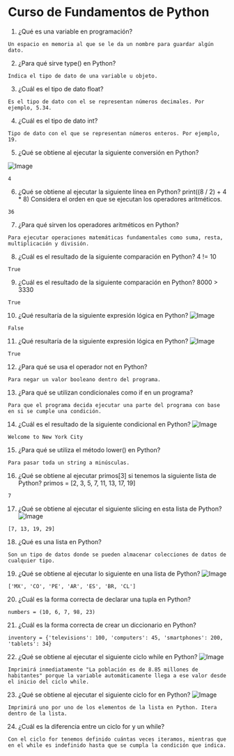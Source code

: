 # Curso de Fundamentos de Python

1. ¿Qué es una variable en programación?
```
Un espacio en memoria al que se le da un nombre para guardar algún dato.
```

2. ¿Para qué sirve type() en Python?
```
Indica el tipo de dato de una variable u objeto.
```

3. ¿Cuál es el tipo de dato float?
```
Es el tipo de dato con el se representan números decimales. Por ejemplo, 5.34.
```

4. ¿Cuál es el tipo de dato int?
```
Tipo de dato con el que se representan números enteros. Por ejemplo, 19.
```

5. ¿Qué se obtiene al ejecutar la siguiente conversión en Python? 

![Image](https://static.platzi.com/media/user_upload/carbon-e06f99b3-047f-4513-b58a-8416d00404ce.jpg)

```
4
```

6. ¿Qué se obtiene al ejecutar la siguiente línea en Python?
print((8 / 2) + 4 * 8)
Considera el orden en que se ejecutan los operadores aritméticos.
```
36
```

7. ¿Para qué sirven los operadores aritméticos en Python?
```
Para ejecutar operaciones matemáticas fundamentales como suma, resta, multiplicación y división.
```

8. ¿Cuál es el resultado de la siguiente comparación en Python?
 4 != 10
```
True
```

9. ¿Cuál es el resultado de la siguiente comparación en Python?
8000 > 3330

```
True
```

10. ¿Qué resultaría de la siguiente expresión lógica en Python?
![Image](https://static.platzi.com/media/user_upload/carbon%20%289%29-62764351-f7d9-4136-a315-9024e0149ebc.jpg)
```
False
```
11. ¿Qué resultaría de la siguiente expresión lógica en Python?
![Image](https://static.platzi.com/media/user_upload/carbon%20%2810%29-cd75835d-a11d-4be3-8add-62778e0ecff5.jpg)
```
True
```

12. ¿Para qué se usa el operador not en Python?
```
Para negar un valor booleano dentro del programa.
```
13. ¿Para qué se utilizan condicionales como if en un programa?
```    
Para que el programa decida ejecutar una parte del programa con base en si se cumple una condición.
```
14. ¿Cuál es el resultado de la siguiente condicional en Python?
![Image](https://static.platzi.com/media/user_upload/carbon%20%286%29-ad3eb67f-86e8-44d6-9131-b50ca6401823.jpg)
```
Welcome to New York City
```
15. ¿Para qué se utiliza el método lower() en Python?
```
Para pasar toda un string a minúsculas.
```
16. ¿Qué se obtiene al ejecutar primos[3] si tenemos la siguiente lista de Python?
primos = [2, 3, 5, 7, 11, 13, 17, 19]
```
7
```
17. ¿Qué se obtiene al ejecutar el siguiente slicing en esta lista de Python?
![Image](https://static.platzi.com/media/user_upload/carbon%20%284%29-267d7535-c923-4b6c-b6f4-0269f6787ad3.jpg)
```
[7, 13, 19, 29]
```

18. ¿Qué es una lista en Python?
```
Son un tipo de datos donde se pueden almacenar colecciones de datos de cualquier tipo.
```
19. ¿Qué se obtiene al ejecutar lo siguiente en una lista de Python?
![Image](https://static.platzi.com/media/user_upload/carbon%20%282%29-aad99858-721f-48bf-8454-8a3f6dc7ec0e.jpg)
```
['MX', 'CO', 'PE', 'AR', 'ES', 'BR, 'CL']
```
20. ¿Cuál es la forma correcta de declarar una tupla en Python?
```
numbers = (10, 6, 7, 98, 23)
```
21. ¿Cuál es la forma correcta de crear un diccionario en Python?
```
inventory = {'televisions': 100, 'computers': 45, 'smartphones': 200, 'tablets': 34}
```
22. ¿Qué se obtiene al ejecutar el siguiente ciclo while en Python?
![Image](https://static.platzi.com/media/user_upload/carbon%20%281%29-aa5d24a3-d243-4f71-bce2-afcab7af6c24.jpg)
```
Imprimirá inmediatamente "La población es de 8.85 millones de habitantes" porque la variable automáticamente llega a ese valor desde el inicio del ciclo while.
```

23. ¿Qué se obtiene al ejecutar el siguiente ciclo for en Python?
![Image](https://static.platzi.com/media/user_upload/carbon%20%2811%29-1aee8b7e-6ae8-4ac2-b953-33f997457634.jpg)
```
Imprimirá uno por uno de los elementos de la lista en Python. Itera dentro de la lista.
```
24. ¿Cuál es la diferencia entre un ciclo for y un while?
```
Con el ciclo for tenemos definido cuántas veces iteramos, mientras que en el while es indefinido hasta que se cumpla la condición que indica.
```
